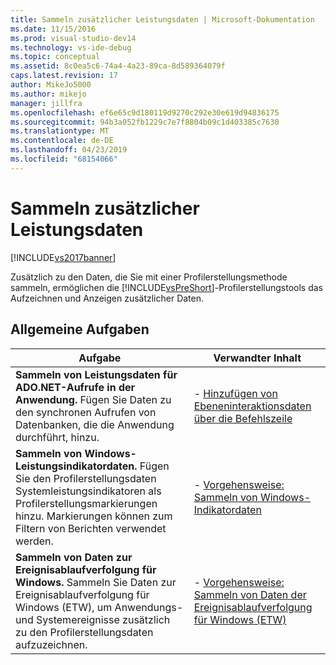 ```yaml
---
title: Sammeln zusätzlicher Leistungsdaten | Microsoft-Dokumentation
ms.date: 11/15/2016
ms.prod: visual-studio-dev14
ms.technology: vs-ide-debug
ms.topic: conceptual
ms.assetid: 8c0ea5c6-74a4-4a23-89ca-8d589364079f
caps.latest.revision: 17
author: MikeJo5000
ms.author: mikejo
manager: jillfra
ms.openlocfilehash: ef6e65c9d180119d9270c292e30e619d94836175
ms.sourcegitcommit: 94b3a052fb1229c7e7f8804b09c1d403385c7630
ms.translationtype: MT
ms.contentlocale: de-DE
ms.lasthandoff: 04/23/2019
ms.locfileid: "68154066"
---
```

# <a name="collecting-additional-performance-data"></a>Sammeln zusätzlicher Leistungsdaten
[!INCLUDE[vs2017banner](../includes/vs2017banner.md)]

Zusätzlich zu den Daten, die Sie mit einer Profilerstellungsmethode sammeln, ermöglichen die [!INCLUDE[vsPreShort](../includes/vspreshort-md.md)]-Profilerstellungstools das Aufzeichnen und Anzeigen zusätzlicher Daten.  
  
## <a name="common-tasks"></a>Allgemeine Aufgaben  
  
|Aufgabe|Verwandter Inhalt|  
|----------|---------------------|  
|**Sammeln von Leistungsdaten für ADO.NET-Aufrufe in der Anwendung.** Fügen Sie Daten zu den synchronen Aufrufen von Datenbanken, die die Anwendung durchführt, hinzu.|-   [Hinzufügen von Ebeneninteraktionsdaten über die Befehlszeile](../profiling/collecting-tier-interaction-data.md)|  
|**Sammeln von Windows-Leistungsindikatordaten.** Fügen Sie den Profilerstellungsdaten Systemleistungsindikatoren als Profilerstellungsmarkierungen hinzu. Markierungen können zum Filtern von Berichten verwendet werden.|-   [Vorgehensweise: Sammeln von Windows-Indikatordaten](../profiling/how-to-collect-windows-counter-data.md)|  
|**Sammeln von Daten zur Ereignisablaufverfolgung für Windows.** Sammeln Sie Daten zur Ereignisablaufverfolgung für Windows (ETW), um Anwendungs- und Systemereignisse zusätzlich zu den Profilerstellungsdaten aufzuzeichnen.|-   [Vorgehensweise: Sammeln von Daten der Ereignisablaufverfolgung für Windows (ETW)](../profiling/how-to-collect-event-tracing-for-windows-etw-data.md)|
